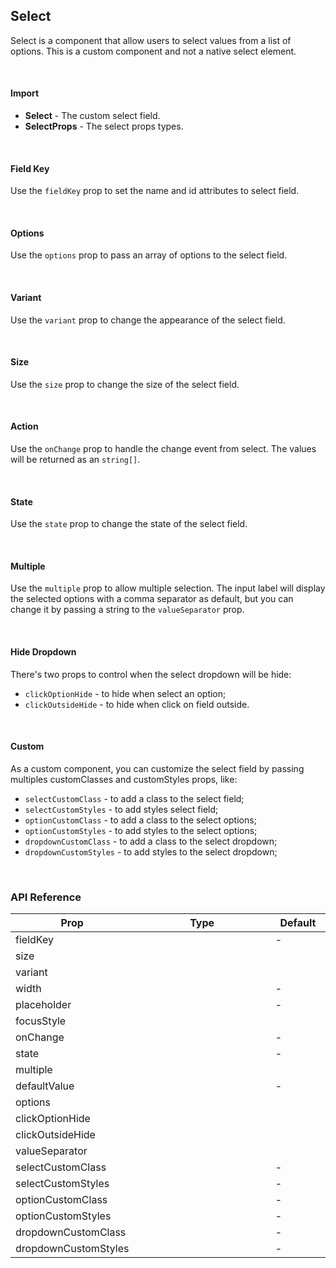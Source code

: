 ## Select

Select is a component that allow users to select values from a list of options. This is a custom component and not a native select element.

<div>
<LeSourceButton url="https://github.com/hiimlex/leux/tree/main/src/components/Select"></LeSourceButton>
</div>

<br/>

#### Import

<div>
<SelectImportPreview>
</SelectImportPreview>
</div>

- **Select** - The custom select field.
- **SelectProps** - The select props types.

</br>

#### Field Key

Use the `fieldKey` prop to set the name and id attributes to select field.

<div>
<SelectKeyPreview>
</SelectKeyPreview>
</div>

<br />

#### Options

Use the `options` prop to pass an array of options to the select field.

<div>
<SelectOptionPreview>
</SelectOptionPreview>
</div>

<br/>

#### Variant

Use the `variant` prop to change the appearance of the select field.

<div>
<SelectVariantPreview>
</SelectVariantPreview>
</div>

<br />

#### Size

Use the `size` prop to change the size of the select field.

<div>
<SelectSizePreview>
</SelectSizePreview>
</div>

<br />

#### Action

Use the `onChange` prop to handle the change event from select. The values will be returned as an `string[]`.

<div>
<SelectActionPreview>
</SelectActionPreview>
</div>

<br />

#### State

Use the `state` prop to change the state of the select field.

<div>
<SelectStatePreview>
</SelectStatePreview>
</div>

<br />

#### Multiple

Use the `multiple` prop to allow multiple selection. The input label will display the selected options with a comma separator as default, but you can change it by passing a string to the `valueSeparator` prop.

<div>
<SelectMultiplePreview>
</SelectMultiplePreview>
</div>

<br />

#### Hide Dropdown

There's two props to control when the select dropdown will be hide:

- `clickOptionHide` - to hide when select an option;
- `clickOutsideHide` - to hide when click on field outside.

<div>
<SelectHidePreview>
</SelectHidePreview>
</div>

<br />

#### Custom

As a custom component, you can customize the select field by passing multiples customClasses and customStyles props, like:

- `selectCustomClass` - to add a class to the select field;
- `selectCustomStyles` - to add styles select field;
- `optionCustomClass` - to add a class to the select options;
- `optionCustomStyles` - to add styles to the select options;
- `dropdownCustomClass` - to add a class to the select dropdown;
- `dropdownCustomStyles` - to add styles to the select dropdown;

<div>
<SelectCustomPreview>
</SelectCustPreview>
</div>

<br />

### API Reference

<div>
<table>
<thead>
<tr>
<th width="10%">Prop</th>
<th width="70%">Type</th>
<th width="20%">Default</th>
</tr>
</thead>
<tbody>
<tr>
<td>fieldKey</td>
<td><LeHighlighter language="tsx" code="string" style="soft" copy="'off'"></LeHighlighter></td>
<td>-</td>
</tr>
<tr>
<td>size</td>
<td><LeHighlighter language="tsx" code="'small' | 'medium' | 'large'" style="soft" copy="'off'"></LeHighlighter></td>
<td><LeHighlighter language="tsx" code="'medium'" style="soft" copy="'off'"></LeHighlighter></td>
</tr>
<tr>
<td>variant</td>
<td><LeHighlighter language="tsx" code="'outlined' | 'filled'" style="soft" copy="'off'"></LeHighlighter></td>
<td><LeHighlighter language="tsx" code="'filled'" style="soft" copy="'off'"></LeHighlighter></td>
</tr>
<tr>
<td>width</td>
<td><LeHighlighter language="tsx" code="React.CSSProperties['width']" style="soft" copy="'off'"></LeHighlighter></td>
<td>-</td>
</tr>
<tr>
<td>placeholder</td>
<td><LeHighlighter language="tsx" code="string" style="soft" copy="'off'"></LeHighlighter></td>
<td>-</td>
</tr>
<tr>
<td>focusStyle</td>
<td><LeHighlighter code="boolean" language="tsx" style="soft" copy="'off'"></LeHighlighter></td>
<td><LeHighlighter code="true" language="tsx" style="soft" copy="'off'"></LeHighlighter></td>
</tr>
<tr>
<td>onChange</td>
<td><LeHighlighter code="(value: string[]) => void" language="tsx" style="soft" copy="'off'"></LeHighlighter></td>
<td>-</td>
</tr>
<tr>
<td>state</td>
<td><LeHighlighter code="SelectState | { disabled?: boolean }" language="tsx" style="soft" copy="'off'"></LeHighlighter></td>
<td>-</td>
</tr>
<tr>
<td>multiple</td>
<td><LeHighlighter code="boolean" language="tsx" style="soft" copy="'off'"></LeHighlighter></td>
<td><LeHighlighter code="false" language="tsx" style="soft" copy="'off'"></LeHighlighter></td>
</tr>
<tr>
<td>defaultValue</td>
<td><LeHighlighter code="string[]" language="tsx" style="soft" copy="'off'"></LeHighlighter></td>
<td>-</td>
</tr>
<tr>
<td>options</td>
<td><LeHighlighter code="SelectOption[] | { value: string; label: string; state?: {disabled?: boolean } }[]" language="tsx" style="soft" copy="'off'"></LeHighlighter></td>
<td><LeHighlighter code="[]" language="tsx" style="soft" copy="'off'"></LeHighlighter></td>
</tr>
<tr>
<td>clickOptionHide</td>
<td><LeHighlighter code="boolean" language="tsx" style="soft" copy="'off'"></LeHighlighter></td>
<td><LeHighlighter code="true" language="tsx" style="soft" copy="'off'"></LeHighlighter></td>
</tr>
<tr>
<td>clickOutsideHide</td>
<td><LeHighlighter code="boolean" language="tsx" style="soft" copy="'off'"></LeHighlighter></td>
<td><LeHighlighter code="true" language="tsx" style="soft" copy="'off'"></LeHighlighter></td>
</tr>
<tr>
<td>valueSeparator</td>
<td><LeHighlighter code="string" language="tsx" style="soft" copy="'off'"></LeHighlighter></td>
<td><LeHighlighter code="', '" language="tsx" style="soft" copy="'off'"></LeHighlighter></td>
</tr>
<tr>
<td>selectCustomClass</td>
<td><LeHighlighter code="string" language="tsx" style="soft" copy="'off'"></LeHighlighter></td>
<td>-</td>
</tr>
<tr>
<td>selectCustomStyles</td>
<td><LeHighlighter code="React.CSSProperties" language="tsx" style="soft" copy="'off'"></LeHighlighter></td>
<td>-</td>
</tr>
<tr>
<td>optionCustomClass</td>
<td><LeHighlighter code="string" language="tsx" style="soft" copy="'off'"></LeHighlighter></td>
<td>-</td>
</tr>
<tr>
<td>optionCustomStyles</td>
<td><LeHighlighter code="React.CSSProperties" language="tsx" style="soft" copy="'off'"></LeHighlighter></td>
<td>-</td>
</tr>
<tr>
<td>dropdownCustomClass</td>
<td><LeHighlighter code="string" language="tsx" style="soft" copy="'off'"></LeHighlighter></td>
<td>-</td>
</tr>
<tr>
<td>dropdownCustomStyles</td>
<td><LeHighlighter code="React.CSSProperties" language="tsx" style="soft" copy="'off'"></LeHighlighter></td>
<td>-</td>
</tr>
</tbody>
</table>
</div>

<br />
